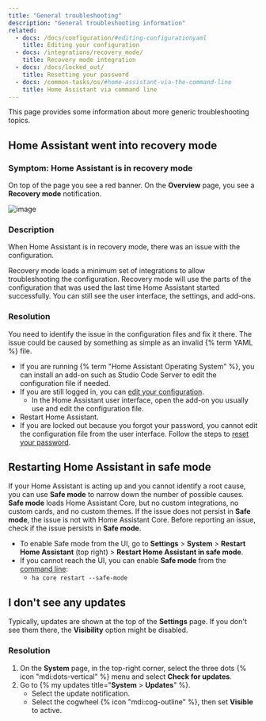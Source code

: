 ```yaml
---
title: "General troubleshooting"
description: "General troubleshooting information"
related:
  - docs: /docs/configuration/#editing-configurationyaml
    title: Editing your configuration
  - docs: /integrations/recovery_mode/
    title: Recovery mode integration
  - docs: /docs/locked_out/
    title: Resetting your password
  - docs: /common-tasks/os/#home-assistant-via-the-command-line
    title: Home Assistant via command line
---
```


This page provides some information about more generic troubleshooting topics.

## Home Assistant went into recovery mode

### Symptom: Home Assistant is in recovery mode

On top of the page you see a red banner. On the **Overview** page, you see a **Recovery mode** notification.

![image](/images/docs/troubleshooting/recovery_mode_active.png)

### Description

When Home Assistant is in recovery mode, there was an issue with the configuration.

Recovery mode loads a minimum set of integrations to allow troubleshooting the configuration. Recovery mode will use the parts of the configuration that was used the last time Home Assistant started successfully. You can still see the user interface, the settings, and add-ons.

### Resolution

You need to identify the issue in the configuration files and fix it there. The issue could be caused by something as simple as an invalid {% term YAML %} file.

- If you are running {% term "Home Assistant Operating System" %}, you can install an add-on such as Studio Code Server to edit the configuration file if needed.
- If you are still logged in, you can [edit your configuration](/docs/configuration/#editing-configurationyaml).
  - In the Home Assistant user interface, open the add-on you usually use and edit the configuration file.
- Restart Home Assistant.
- If you are locked out because you forgot your password, you cannot edit the configuration file from the user interface. Follow the steps to [reset your password](/docs/locked_out/).

## Restarting Home Assistant in safe mode

If your Home Assistant is acting up and you cannot identify a root cause, you can use **Safe mode** to narrow down the number of possible causes.
**Safe mode** loads Home Assistant Core, but no custom integrations, no custom cards, and no custom themes. If the issue does not persist in **Safe mode**, the issue is not with Home Assistant Core. Before reporting an issue, check if the issue persists in **Safe mode**.

- To enable Safe mode from the UI, go to **Settings** > **System** > **Restart Home Assistant** (top right) > **Restart Home Assistant in safe mode**.
- If you cannot reach the UI, you can enable **Safe mode** from the [command line](/common-tasks/os/#home-assistant-via-the-command-line):
  - ```ha core restart --safe-mode```

## I don't see any updates

Typically, updates are shown at the top of the **Settings** page. If you don't see them there, the **Visibility** option might be disabled.

### Resolution

1. On the **System** page, in the top-right corner, select the three dots {% icon "mdi:dots-vertical" %} menu and select **Check for updates**.
2. Go to {% my updates title="**System** > **Updates**" %}.
    - Select the update notification.
    - Select the cogwheel {% icon "mdi:cog-outline" %}, then set **Visible** to active.
